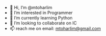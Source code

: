 - 👋 Hi, I’m @mtoharlim
- 👀 I’m interested in Programmer
- 🌱 I’m currently learning Python
- 💞️ I’m looking to collaborate on IC
- 📫 reach me on email: mtoharlim@gmail.com

<!---
mtoharlim/mtoharlim is a ✨ special ✨ repository because its `README.md` (this file) appears on your GitHub profile.
You can click the Preview link to take a look at your changes.
--->
